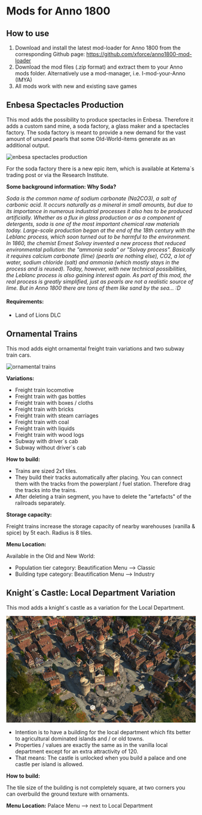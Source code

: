 # Mods for Anno 1800

## How to use

1. Download and install the latest mod-loader for Anno 1800 from the corresponding Github page: https://github.com/xforce/anno1800-mod-loader
2. Download the mod files (.zip format) and extract them to your Anno mods folder. Alternatively use a mod-manager, i.e. I-mod-your-Anno (IMYA)
3. All mods work with new and existing save games

## Enbesa Spectacles Production

This mod adds the possibility to produce spectacles in Enbesa. Therefore it adds a custom sand mine, a soda factory, a glass maker and a spectacles factory. The soda factory is meant to provide a new demand for the vast amount of unused pearls that some Old-World-items generate as an additional output.

![enbesa spectacles production](./_sources/enbesa_spectacles_production.png)

For the soda factory there is a new epic item, which is available at Ketema´s trading post or via the Research Institute.

**Some background information: Why Soda?** 

*Soda is the common name of sodium carbonate (Na2CO3), a salt of carbonic acid. It occurs naturally as a mineral in small amounts, but due to its importance in numerous industrial processes it also has to be produced artificially. Whether as a flux in glass production or as a component of detergents, soda is one of the most important chemical raw materials today. Large-scale production began at the end of the 18th century with the Leblanc process, which soon turned out to be harmful to the environment. In 1860, the chemist Ernest Solvay invented a new process that reduced environmental pollution: the "ammonia soda" or "Solvay process". Basically it requires calcium carbonate (lime) (pearls are nothing else), CO2, a lot of water, sodium chloride (salt) and ammonia (which mostly stays in the process and is reused). Today, however, with new technical possibilities, the Leblanc process is also gaining interest again. As part of this mod, the real process is greatly simplified, just as pearls are not a realistic source of lime. But in Anno 1800 there are tons of them like sand by the sea... :D*

#### Requirements: 
- Land of Lions DLC



## Ornamental Trains

This mod adds eight ornamental freight train variations and two subway train cars. 

![ornamental trains](./_sources/ornamental_trains.png)

**Variations:** 

- Freight train locomotive
- Freight train with gas bottles
- Freight train with boxes / cloths
- Freight train with bricks
- Freight train with steam carriages
- Freight train with coal
- Freight train with liquids
- Freight train with wood logs
- Subway with driver´s cab 
- Subway without driver´s cab

**How to build:** 

- Trains are sized 2x1 tiles. 
- They build their tracks automatically after placing. You can connect them with the tracks from the powerplant / fuel station. Therefore drag the tracks into the trains.  
- After deleting a train segment, you have to delete the "artefacts" of the railroads separately.

**Storage capacity:** 

Freight trains increase the storage capacity of nearby warehouses (vanilla & spice) by 5t each. Radius is 8 tiles.  

**Menu Location:** 

Available in the Old and New World: 
- Population tier category: Beautification Menu --> Classic 
- Building type category: Beautification Menu --> Industry 



## Knight´s Castle: Local Department Variation

This mod adds a knight´s castle as a variation for the Local Department. 

![knights_castle](./_sources/knights_castle.jpg)

- Intention is to have a building for the local department which fits better to agricultural dominated islands and / or old towns. 
- Properties / values ​​are exactly the same as in the vanilla local department except for an extra attractivity of 120. 
- That means: The castle is unlocked when you build a palace and one castle per island is allowed.

**How to build:** 

The tile size of the building is not completely square, at two corners you can overbuild the ground texture with ornaments. 

**Menu Location:** 
Palace Menu --> next to Local Department
